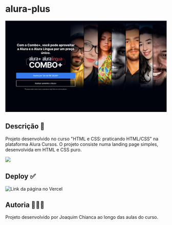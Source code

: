 # alura-plus

<img src="assets/alura-plus-tela.png" />

## Descrição 📝 
Projeto desenvolvido no curso "HTML e CSS: praticando HTML/CSS" na plataforma Alura Cursos. O projeto consiste numa landing page simples, desenvolvida em HTML e CSS puro.

<img src="https://img.shields.io/badge/STATUS-CONCLU%C3%8DDO-brightgreen"/>

## Deploy ✅
![Link da página no Vercel](https://alura-plus-fawn-phi.vercel.app/)

## Autoria 👨🏻‍💻
Projeto desenvolvido por Joaquim Chianca ao longo das aulas do curso.
